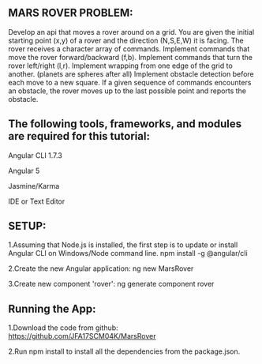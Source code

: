 MARS ROVER PROBLEM: 
-------------------
Develop an api that moves a rover around on a grid.
You are given the initial starting point (x,y) of a rover and the direction (N,S,E,W) it is facing.
The rover receives a character array of commands.
Implement commands that move the rover forward/backward (f,b).
Implement commands that turn the rover left/right (l,r).
Implement wrapping from one edge of the grid to another. (planets are spheres after all)
Implement obstacle detection before each move to a new square. If a given sequence of commands encounters an obstacle, the rover moves up to the last possible point and reports the obstacle. 

The following tools, frameworks, and modules are required for this tutorial:
-----------------------------------------------------------------------------

Angular CLI 1.7.3

Angular 5

Jasmine/Karma

IDE or Text Editor


SETUP:
---------------------
1.Assuming that Node.js is installed, the first step is to update or install Angular CLI on Windows/Node command line.
npm install -g @angular/cli

2.Create the new Angular application:
ng new MarsRover

3.Create new component 'rover':
ng generate component rover



Running the App:
----------------
1.Download the code from github:
  https://github.com/JFA17SCM04K/MarsRover
  
2.Run npm install to install all the dependencies from the package.json.
